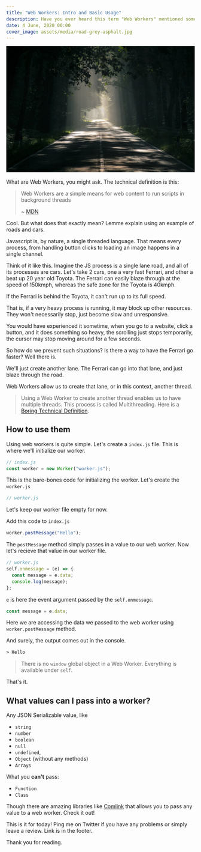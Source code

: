 ```yaml
---
title: "Web Workers: Intro and Basic Usage"
description: Have you ever heard this term "Web Workers" mentioned somewhere and wondered what the hell is this new thing? let me introduce you to this great tech.
date: 4 June, 2020 00:00
cover_image: assets/media/road-grey-asphalt.jpg
---
```


![](../assets/media/road-grey-asphalt.jpg)

What are Web Workers, you might ask. The technical definition is this:

> Web Workers are a simple means for web content to run scripts in background threads
>
> ~ [MDN](https://developer.mozilla.org/en-US/docs/Web/API/Web_Workers_API/Using_web_workers)

Cool. But what does that exactly mean? Lemme explain using an example of roads and cars.

Javascript is, by nature, a single threaded language. That means every process, from handling button clicks to loading an image happens in a single channel.

Think of it like this. Imagine the JS process is a single lane road, and all of its processes are cars. Let's take 2 cars, one a very fast Ferrari, and other a beat up 20 year old Toyota. The Ferrari can easily blaze through at the speed of 150kmph, whereas the safe zone for the Toyota is 40kmph.

If the Ferrari is behind the Toyota, it can't run up to its full speed.

That is, if a very heavy process is running, it may block up other resources. They won't necessarily stop, just become slow and unresponsive.

You would have experienced it sometime, when you go to a website, click a button, and it does something so heavy, the scrolling just stops temporarily, the cursor may stop moving around for a few seconds.

So how do we prevent such situations? Is there a way to have the Ferrari go faster? Well there is.

We'll just create another lane. The Ferrari can go into that lane, and just blaze through the road.

Web Workers allow us to create that lane, or in this context, another thread.

> Using a Web Worker to create another thread enables us to have multiple threads. This process is called Multithreading. Here is a [<strike>Boring</strike> Technical Definition](<https://en.wikipedia.org/wiki/Multithreading_(computer_architecture)>).

## How to use them

Using web workers is quite simple. Let's create a `index.js` file. This is where we'll initialize our worker.

```javascript
// index.js
const worker = new Worker("worker.js");
```

This is the bare-bones code for initializing the worker. Let's create the `worker.js`

```javascript
// worker.js
```

Let's keep our worker file empty for now.

Add this code to `index.js`

```javascript
worker.postMessage("Hello");
```

The `postMessage` method simply passes in a value to our web worker. Now let's recieve that value in our worker file.

```javascript
// worker.js
self.onmessage = (e) => {
  const message = e.data;
  console.log(message);
};
```

`e` is here the event argument passed by the `self.onmessage`.

```javascript
const message = e.data;
```

Here we are accessing the data we passed to the web worker using `worker.postMessage` method.

And surely, the output comes out in the console.

```html
> Hello
```

> There is no `window` global object in a Web Worker. Everything is available under `self`.

That's it.

## What values can I pass into a worker?

Any JSON Serializable value, like

- `string`
- `number`
- `boolean`
- `null`
- `undefined`,
- `Object` (without any methods)
- `Arrays`

What you **can't** pass:

- `Function`
- `Class`

Though there are amazing libraries like [Comlink](https://davidea.st/articles/comlink-simple-web-worker) that allows you to pass any value to a web worker. Check it out!

This is it for today! Ping me on Twitter if you have any problems or simply leave a review. Link is in the footer.

Thank you for reading.
